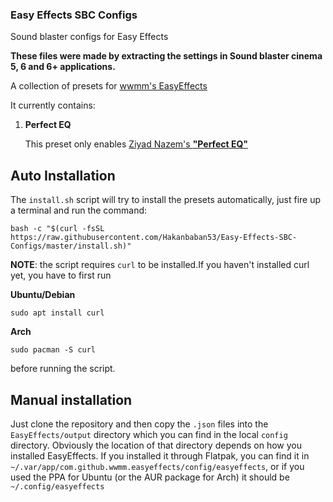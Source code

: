### Easy Effects SBC Configs
 Sound blaster configs for Easy Effects

 **These files were made by extracting the settings in Sound blaster cinema 5, 6 and 6+ applications.**

A collection of presets for [wwmm's EasyEffects](https://github.com/wwmm/EasyEffects)

It currently contains:

1. **Perfect EQ**

   This preset only enables [Ziyad Nazem's __"Perfect EQ"__](https://www.ziyadnazem.com/post/956431457/the-perfect-eq-settings-unmasking-the-eq)


## Auto Installation
The `install.sh` script will try to install the presets automatically, just fire up a terminal and run the command:
```shell
bash -c "$(curl -fsSL https://raw.githubusercontent.com/Hakanbaban53/Easy-Effects-SBC-Configs/master/install.sh)"
```
**NOTE**: the script requires `curl` to be installed.If you haven't installed curl yet, you have to first run

**Ubuntu/Debian**
```
sudo apt install curl
```

**Arch**
```
sudo pacman -S curl
```

before running the script.

## Manual installation
Just clone the repository and then copy the `.json` files into the `EasyEffects/output` directory which you can find in the local `config` directory. Obviously the location of that directory depends on how you installed EasyEffects. If you installed it through Flatpak, you can find it in `~/.var/app/com.github.wwmm.easyeffects/config/easyeffects`, or if you used the PPA for Ubuntu (or the AUR package for Arch) it should be `~/.config/easyeffects`